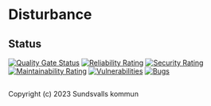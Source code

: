# Disturbance

## Status

[![Quality Gate Status](https://sonarcloud.io/api/project_badges/measure?project=Sundsvallskommun_api-service-disturbance&metric=alert_status)](https://sonarcloud.io/summary/overall?id=Sundsvallskommun_api-service-disturbance)
[![Reliability Rating](https://sonarcloud.io/api/project_badges/measure?project=Sundsvallskommun_api-service-disturbance&metric=reliability_rating)](https://sonarcloud.io/summary/overall?id=Sundsvallskommun_api-service-disturbance)
[![Security Rating](https://sonarcloud.io/api/project_badges/measure?project=Sundsvallskommun_api-service-disturbance&metric=security_rating)](https://sonarcloud.io/summary/overall?id=Sundsvallskommun_api-service-disturbance)
[![Maintainability Rating](https://sonarcloud.io/api/project_badges/measure?project=Sundsvallskommun_api-service-disturbance&metric=sqale_rating)](https://sonarcloud.io/summary/overall?id=Sundsvallskommun_api-service-disturbance)
[![Vulnerabilities](https://sonarcloud.io/api/project_badges/measure?project=Sundsvallskommun_api-service-disturbance&metric=vulnerabilities)](https://sonarcloud.io/summary/overall?id=Sundsvallskommun_api-service-disturbance)
[![Bugs](https://sonarcloud.io/api/project_badges/measure?project=Sundsvallskommun_api-service-disturbance&metric=bugs)](https://sonarcloud.io/summary/overall?id=Sundsvallskommun_api-service-disturbance)

## 

Copyright (c) 2023 Sundsvalls kommun
